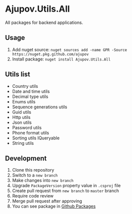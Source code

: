 # Ajupov.Utils.All

All packages for backend applications.

## Usage

1. Add nuget source: `nuget sources add -name GPR -Source https://nuget.pkg.github.com/ajupov`
2. Install package: `nuget install Ajupov.Utils.All`

## Utils list
- Country utils
- Date and time utils
- Decimal type utils
- Enums utils
- Sequence generations utils
- Guid utils
- Http utils
- Json utils
- Password utils
- Phone format utils
- Sorting utils IQueryable
- String utils

## Development
1. Clone this repository
2. Switch to a `new branch`
3. Make changes into `new branch`
4. Upgrade `PackageVersion` property value in `.csproj` file
5. Create pull request from `new branch` to `master` branch
6. Require code review
7. Merge pull request after approving
8. You can see package in [Github Packages](https://github.com/ajupov/Ajupov.Utils.All/packages)
